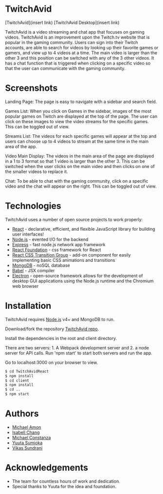 # TwitchAvid

[TwitchAvid](insert link)
[TwitchAvid Desktop](insert link)

TwitchAvid is a video streaming and chat app that focuses on gaming videos. TwitchAvid is an improvement upon the Twitch.tv website that is popular in the gaming community. Users can sign into their Twitch accounts, are able to search for videos by looking up their favorite games or gamers, and view up to 4 videos at a time. The main video is larger than the other 3 and this position can be switched with any of the 3 other videos. It has a chat function that is triggered when clicking on a specific video so that the user can communicate with the gaming community.

# Screenshots

Landing Page:
The page is easy to navigate with a sidebar and search field.

Games List:
When you click on Games in the sidebar, images of the most popular games on Twitch are displayed at the top of the page. The user can click on these images to view the video streams for the specific games. This can be toggled out of view.

Streams List:
The videos for each specific games will appear at the top and users can choose up to 4 videos to stream at the same time in the main area of the app.

Video Main Display:
The videos in the main area of the page are displayed in a 1 to 3 format so that 1 video is larger than the other 3. This can be switched when the user clicks on the main video and then clicks on one of the smaller videos to replace it.

Chat:
To be able to chat with the gaming community, click on a specific video and the chat will appear on the right. This can be toggled out of view.


# Technologies

TwitchAvid uses a number of open source projects to work properly:

* [React](https://facebook.github.io/react/) - declarative, efficient, and flexible JavaScript library for building user interfaces!
* [Node.js](https://nodejs.org/en/) - evented I/O for the backend
* [Express](http://expressjs.com/) - fast node.js network app framework
* [React Foundation](https://react.foundation/) - css framework for React
* [React CSS Transition Group](https://facebook.github.io/react/docs/animation.html) - add-on component for easily implementing basic CSS animations and transitions
* [MongoDB](https://www.mongodb.com/) - noSQL database
* [Babel](https://babeljs.io/) - JSX compiler
* [Electron](http://electron.atom.io/) - open-source framework allows for the development of desktop GUI applications using the Node.js runtime and the Chromium web browser


# Installation

TwitchAvid requires [Node.js](https://nodejs.org/) v4+ and MongoDB to run.

Download/fork the repository [TwitchAvid repo](https://github.com/mconstanza/TwitchAvidReact).

Install the dependencies in the root and client directory. 

There are two servers: 1. A Webpack development server and 2. a node server for API calls. Run 'npm start' to start both servers and run the app.

Go to localhost:3000 on your browser to view.

```sh
$ cd TwitchAvidReact
$ npm install
$ cd client
$ npm install
$ cd ..
$ npm start
```

# Authors

* [Michael Amon](https://github.com/mikedeleamon)
* [Isabell Chang](https://github.com/ychang21)
* [Michael Constanza](https://github.com/mconstanza)
* [Yuuta Sumioka](https://github.com/ysumio120)
* [Vikas Sundrani](https://github.com/Wintermutate)

# Acknowledgements

* The team for countless hours of work and dedication.
* Special thanks to Yuuta for the idea and foundation.

